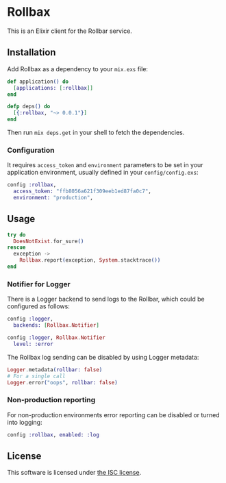 # Rollbax

This is an Elixir client for the Rollbar service.

## Installation

Add Rollbax as a dependency to your `mix.exs` file:

```elixir
def application() do
  [applications: [:rollbax]]
end

defp deps() do
  [{:rollbax, "~> 0.0.1"}]
end
```

Then run `mix deps.get` in your shell to fetch the dependencies.

### Configuration

It requires `access_token` and `environment` parameters to be set
in your application environment, usually defined in your `config/config.exs`:

```elixir
config :rollbax,
  access_token: "ffb8056a621f309eeb1ed87fa0c7",
  environment: "production",
```

## Usage

```elixir
try do
  DoesNotExist.for_sure()
rescue
  exception ->
    Rollbax.report(exception, System.stacktrace())
end
```

### Notifier for Logger

There is a Logger backend to send logs to the Rollbar,
which could be configured as follows:

```elixir
config :logger,
  backends: [Rollbax.Notifier]

config :logger, Rollbax.Notifier
  level: :error
```

The Rollbax log sending can be disabled by using Logger metadata:

```elixir
Logger.metadata(rollbar: false)
# For a single call
Logger.error("oops", rollbar: false)
```

### Non-production reporting

For non-production environments error reporting
can be disabled or turned into logging:

```elixir
config :rollbax, enabled: :log
```

## License

This software is licensed under [the ISC license](LICENSE).
